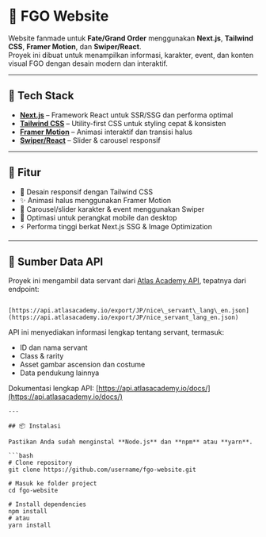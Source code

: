 # 🌟 FGO Website

Website fanmade untuk **Fate/Grand Order** menggunakan **Next.js**, **Tailwind CSS**, **Framer Motion**, dan **Swiper/React**.  
Proyek ini dibuat untuk menampilkan informasi, karakter, event, dan konten visual FGO dengan desain modern dan interaktif.

---

## 🚀 Tech Stack

- **[Next.js](https://nextjs.org/)** – Framework React untuk SSR/SSG dan performa optimal
- **[Tailwind CSS](https://tailwindcss.com/)** – Utility-first CSS untuk styling cepat & konsisten
- **[Framer Motion](https://www.framer.com/motion/)** – Animasi interaktif dan transisi halus
- **[Swiper/React](https://swiperjs.com/react)** – Slider & carousel responsif

---

## 📂 Fitur

- 🎨 Desain responsif dengan Tailwind CSS
- ✨ Animasi halus menggunakan Framer Motion
- 📜 Carousel/slider karakter & event menggunakan Swiper
- 📱 Optimasi untuk perangkat mobile dan desktop
- ⚡ Performa tinggi berkat Next.js SSG & Image Optimization

---

## 🔗 Sumber Data API

Proyek ini mengambil data servant dari [Atlas Academy API](https://api.atlasacademy.io/), tepatnya dari endpoint:

```

[https://api.atlasacademy.io/export/JP/nice\_servant\_lang\_en.json](https://api.atlasacademy.io/export/JP/nice_servant_lang_en.json)

```

API ini menyediakan informasi lengkap tentang servant, termasuk:

- ID dan nama servant
- Class & rarity
- Asset gambar ascension dan costume
- Data pendukung lainnya

Dokumentasi lengkap API: [https://api.atlasacademy.io/docs/](https://api.atlasacademy.io/docs/)

````
---

## 📦 Instalasi

Pastikan Anda sudah menginstal **Node.js** dan **npm** atau **yarn**.

```bash
# Clone repository
git clone https://github.com/username/fgo-website.git

# Masuk ke folder project
cd fgo-website

# Install dependencies
npm install
# atau
yarn install
````
